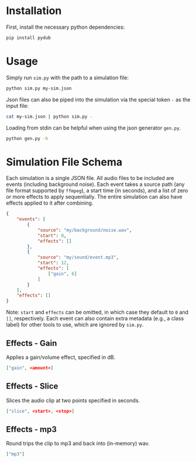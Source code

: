 # Installation

First, install the necessary python dependencies:

```sh
pip install pydub
```

# Usage

Simply run `sim.py` with the path to a simulation file:

```sh
python sim.py my-sim.json
```

Json files can also be piped into the simulation via the special token `-` as the input file:

```sh
cat my-sim.json | python sim.py -
```

Loading from stdin can be helpful when using the json generator `gen.py`.

```sh
python gen.py -h
```

# Simulation File Schema

Each simulation is a single JSON file.
All audio files to be included are events (including background noise).
Each event takes a source path (any file format supported by `ffmpeg`), a start time (in seconds), and a list of zero or more effects to apply sequentially.
The entire simulation can also have effects applied to it after combining.

```json
{
    "events": [
        {
            "source": "my/background/noise.wav",
            "start": 0,
            "effects": []
        },
        {
            "source": "my/sound/event.mp3",
            "start": 12,
            "effects": [
                ["gain", 6]
            ]
        }
    ],
    "effects": []
}
```

Note: `start` and `effects` can be omitted, in which case they default to `0` and `[]`, respectively.
Each event can also contain extra metadata (e.g., a class label) for other tools to use, which are ignored by `sim.py`.

## Effects - Gain

Applies a gain/volume effect, specified in dB.

```json
["gain", <amount>]
```

## Effects - Slice

Slices the audio clip at two points specified in seconds.

```json
["slice", <start>, <stop>]
```

## Effects - mp3

Round trips the clip to mp3 and back into (in-memory) wav.

```json
["mp3"]
```
